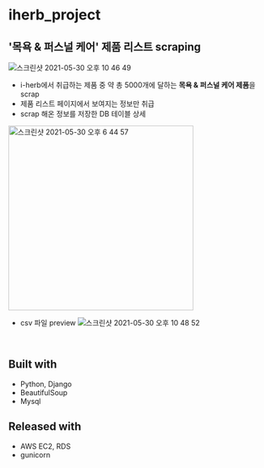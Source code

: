 # iherb_project

## '목욕 & 퍼스널 케어' 제품 리스트 scraping
![스크린샷 2021-05-30 오후 10 46 49](https://user-images.githubusercontent.com/59601700/120106653-ec627f80-c198-11eb-8358-95a4084798df.png)

- i-herb에서 취급하는 제품 중 약 총 5000개에 달하는 **목욕 & 퍼스널 케어 제품**을 scrap
- 제품 리스트 페이지에서 보여지는 정보만 취급
- scrap 해온 정보를 저장한 DB 테이블 상세
<img width="365" alt="스크린샷 2021-05-30 오후 6 44 57" src="https://user-images.githubusercontent.com/59601700/120099572-228f0780-c177-11eb-90b9-29c65357d093.png">

- csv 파일 preview
![스크린샷 2021-05-30 오후 10 48 52](https://user-images.githubusercontent.com/59601700/120106734-35b2cf00-c199-11eb-9bfe-ca1015de07c2.png)

<br>

## Built with
- Python, Django
- BeautifulSoup
- Mysql

## Released with
- AWS EC2, RDS
- gunicorn
